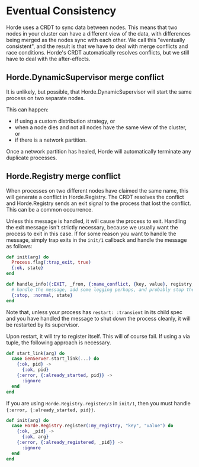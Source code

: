 # Eventual Consistency

Horde uses a CRDT to sync data between nodes. This means that two nodes in your cluster can have a different view of the data, with differences being merged as the nodes sync with each other. We call this "eventually consistent", and the result is that we have to deal with merge conflicts and race conditions. Horde's CRDT automatically resolves conflicts, but we still have to deal with the after-effects.

## Horde.DynamicSupervisor merge conflict

It is unlikely, but possible, that Horde.DynamicSupervisor will start the same process on two separate nodes.

This can happen:
- if using a custom distribution strategy, or
- when a node dies and not all nodes have the same view of the cluster, or
- if there is a network partition.

Once a network partition has healed, Horde will automatically terminate any duplicate processes.

## Horde.Registry merge conflict

When processes on two different nodes have claimed the same name, this will generate a conflict in Horde.Registry. The CRDT resolves the conflict and Horde.Registry sends an exit signal to the process that lost the conflict. This can be a common occurrence.

Unless this message is handled, it will cause the process to exit. Handling the exit message isn't strictly necessary, because we usually want the process to exit in this case. If for some reason you want to handle the message, simply trap exits in the `init/1` callback and handle the message as follows:

```elixir
def init(arg) do
  Process.flag(:trap_exit, true)
  {:ok, state}
end

def handle_info({:EXIT, _from, {:name_conflict, {key, value}, registry, pid}}, state) do
  # handle the message, add some logging perhaps, and probably stop the GenServer.
  {:stop, :normal, state}
end
```

Note that, unless your process has `restart: :transient` in its child spec and you have handled the message to shut down the process cleanly, it will be restarted by its supervisor.

Upon restart, it will try to register itself. This will of course fail. If using a via tuple, the following approach is necessary.

```elixir
def start_link(arg) do
  case GenServer.start_link(...) do
    {:ok, pid} ->
      {:ok, pid}
    {:error, {:already_started, pid}} ->
      :ignore
  end
end
```

If you are using `Horde.Registry.register/3` in `init/1`, then you must handle `{:error, {:already_started, pid}}`.

```elixir
def init(arg) do
  case Horde.Registry.register(:my_registry, "key", "value") do
    {:ok, _pid} ->
      {:ok, arg}
    {:error, {:already_registered, _pid}} ->
      :ignore
  end
end
```
